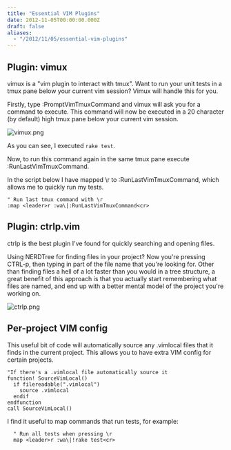 ```yaml
---
title: "Essential VIM Plugins"
date: 2012-11-05T00:00:00.000Z
draft: false
aliases:
  - "/2012/11/05/essential-vim-plugins"
---
```

## Plugin: vimux

vimux is a "vim plugin to interact with tmux". Want to run your unit tests in a tmux pane below your current vim session? Vimux will handle this for you.

Firstly, type :PromptVimTmuxCommand and vimux will ask you for a command to execute.
  This command will now be executed in a 20 character (by default) high tmux pane below your current vim session.

![vimux.png](/images/vimux.png)

As you can see, I executed `rake test`.

Now, to run this command again in the same tmux pane execute :RunLastVimTmuxCommand.

In the script below I have mapped \r to :RunLastVimTmuxCommand, which allows me to quickly run my tests.

```vim
" Run last tmux command with \r
:map <leader>r :wa\|:RunLastVimTmuxCommand<cr>
```

## Plugin: ctrlp.vim

ctrlp is the best plugin I've found for quickly searching and opening files.</p>

  Using NERDTree for finding files in your project? Now you're pressing CTRL-p, then typing in part of the file name that you're looking for.
  Other than finding files a hell of a lot faster than you would in a tree structure,
  a great benefit of this approach is that you actually start remembering what files are named, and end up with a better mental model of the project you're working on.

![ctrlp.png](/images/ctrlp.png)

## Per-project VIM config

This useful bit of code will automatically source any .vimlocal files that it finds in the current project.
  This allows you to have extra VIM config for certain projects.

```vim
"If there's a .vimlocal file automatically source it
function! SourceVimLocal()
  if filereadable(".vimlocal")
    source .vimlocal
  endif
endfunction
call SourceVimLocal()
```

I find it useful to map commands that run tests, for example:

```vim
  " Run all tests when pressing \r
  map <leader>r :wa\|!rake test<cr>
```
